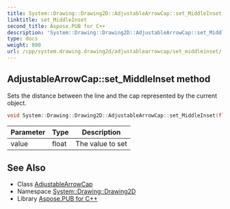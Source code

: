 ```yaml
---
title: System::Drawing::Drawing2D::AdjustableArrowCap::set_MiddleInset method
linktitle: set_MiddleInset
second_title: Aspose.PUB for C++
description: 'System::Drawing::Drawing2D::AdjustableArrowCap::set_MiddleInset method. Sets the distance between the line and the cap represented by the current object in C++.'
type: docs
weight: 800
url: /cpp/system.drawing.drawing2d/adjustablearrowcap/set_middleinset/
---
```

## AdjustableArrowCap::set_MiddleInset method


Sets the distance between the line and the cap represented by the current object.

```cpp
void System::Drawing::Drawing2D::AdjustableArrowCap::set_MiddleInset(float value)
```


| Parameter | Type | Description |
| --- | --- | --- |
| value | float | The value to set |

## See Also

* Class [AdjustableArrowCap](../)
* Namespace [System::Drawing::Drawing2D](../../)
* Library [Aspose.PUB for C++](../../../)
